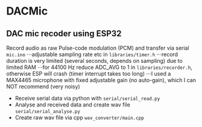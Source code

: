 # DACMic

## DAC mic recoder using ESP32

Record audio as raw Pulse-code modulation (PCM) and transfer via serial ``mic.ino``
⋅⋅⋅adjustable sampling rate etc in ``libraries/timer.h``
⋅⋅⋅record duration is very limited (several seconds, depends on sampling) due to limited RAM
⋅⋅⋅for 44100 Hz reduce ADC_AVG to 1 in ``libraries/recorder.h``, otherwise ESP will crash (timer interrupt takes too long)
⋅⋅⋅I used a MAX4465 microphone with fixed adjustable gain (no auto-gain), which I can NOT recommend (very noisy)

* Receive serial data via python with ``serial/serial_read.py``
* Analyse and received data and create wav file ``serial/serial_analyse.py``
* Create raw wav file via cpp ``wav_converter/main.cpp``

